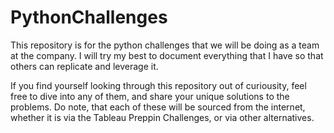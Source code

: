# PythonChallenges
This repository is for the python challenges that we will be doing as a team at the company.  I will try my best to document everything that I have so that others can replicate and leverage it.  

If you find yourself looking through this repository out of curiousity, feel free to dive into any of them, and share your unique solutions to the problems.  Do note, that each of these will be sourced from the internet, whether it is via the Tableau Preppin Challenges, or via other alternatives.  
